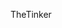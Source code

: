 TheTinker

<!---
BBBB                  i      t      h         EEEEEE
B   B                      ttttt    h         E
BBBB    w    w    w   i      t      h h h h   EEE
B   B    w  w w  w    i      t      h     h   E
BBBB      ww   ww     i      t      h     h   EEEEEE
--->

<!---
BwithE/BwithE is a ✨ special ✨ repository because its `README.md` (this file) appears on your GitHub profile.
You can click the Preview link to take a look at your changes.
--->
